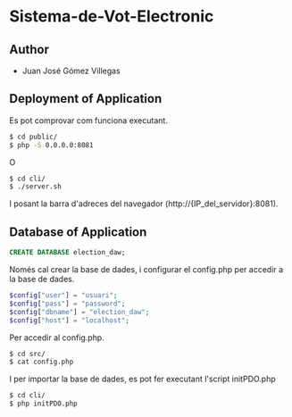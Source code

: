 # Sistema-de-Vot-Electronic

## Author

- Juan José Gómez Villegas

## Deployment of Application

Es pot comprovar com funciona executant.

```sh
$ cd public/
$ php -S 0.0.0.0:8081
```

O

```sh
$ cd cli/
$ ./server.sh
```

I posant la barra d'adreces del navegador (http://{IP_del_servidor}:8081).

## Database of Application

```sql
CREATE DATABASE election_daw;
```

Només cal crear la base de dades, i configurar el config.php per accedir a la base de dades.

```php
$config["user"] = "usuari";
$config["pass"] = "password";
$config["dbname"] = "election_daw";
$config["host"] = "localhost";
```

Per accedir al config.php.

```sh
$ cd src/
$ cat config.php
```

I per importar la base de dades, es pot fer executant l'script initPDO.php

```sh
$ cd cli/
$ php initPDO.php
```
